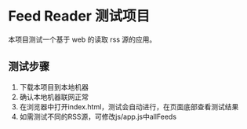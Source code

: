 # Feed Reader 测试项目

本项目测试一个基于 web 的读取 rss 源的应用。

## 测试步骤

1. 下载本项目到本地机器
2. 确认本地机器联网正常
3. 在浏览器中打开index.html，测试会自动进行，在页面底部查看测试结果
4. 如需测试不同的RSS源，可修改js/app.js中allFeeds


